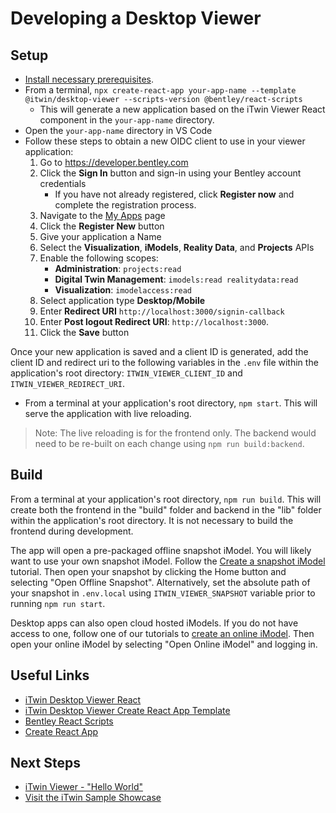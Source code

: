 # Developing a Desktop Viewer

## Setup

- [Install necessary prerequisites](./development-prerequisites.md).
- From a terminal, `npx create-react-app your-app-name --template @itwin/desktop-viewer --scripts-version @bentley/react-scripts`
  - This will generate a new application based on the iTwin Viewer React component in the `your-app-name` directory.
- Open the `your-app-name` directory in VS Code
- Follow these steps to obtain a new OIDC client to use in your viewer application:
  1. Go to <https://developer.bentley.com>
  2. Click the **Sign In** button and sign-in using your Bentley account credentials
      - If you have not already registered, click **Register now** and complete the registration process.
  3. Navigate to the [My Apps](https://developer.bentley.com/my-apps/) page
  4. Click the **Register New** button
  5. Give your application a Name
  6. Select the **Visualization**, **iModels**, **Reality Data**, and **Projects** APIs
  7. Enable the following scopes:
      - **Administration**: `projects:read`
      - **Digital Twin Management**: `imodels:read realitydata:read`
      - **Visualization**: `imodelaccess:read`
  8. Select application type **Desktop/Mobile**
  9. Enter **Redirect URI** `http://localhost:3000/signin-callback`
  10. Enter **Post logout Redirect URI**: `http://localhost:3000`.
  11. Click the **Save** button

Once your new application is saved and a client ID is generated, add the client ID and redirect uri to the following variables in the `.env` file within the application's root directory: `ITWIN_VIEWER_CLIENT_ID` and `ITWIN_VIEWER_REDIRECT_URI`.

- From a terminal at your application's root directory, `npm start`. This will serve the application with live reloading.

> Note: The live reloading is for the frontend only. The backend would need to be re-built on each change using `npm run build:backend`.

## Build

From a terminal at your application's root directory, `npm run build`. This will create both the frontend in the "build" folder and backend in the "lib" folder within the application's root directory. It is not necessary to build the frontend during development.

The app will open a pre-packaged offline snapshot iModel. You will likely want to use your own snapshot iModel. Follow the [Create a snapshot iModel](./create-test-imodel-offline) tutorial. Then open your snapshot by clicking the Home button and selecting "Open Offline Snapshot". Alternatively, set the absolute path of your snapshot in `.env.local` using `ITWIN_VIEWER_SNAPSHOT` variable prior to running `npm run start`.

Desktop apps can also open cloud hosted iModels. If you do not have access to one, follow one of our tutorials to [create an online iModel](./index.md). Then open your online iModel by selecting "Open Online iModel" and logging in.

## Useful Links

- [iTwin Desktop Viewer React](https://www.npmjs.com/package/@itwin/desktop-viewer-react)
- [iTwin Desktop Viewer Create React App Template](https://www.npmjs.com/package/@itwin/cra-template-desktop-viewer)
- [Bentley React Scripts](https://www.npmjs.com/package/@bentley/react-scripts)
- [Create React App](https://create-react-app.dev/)

## Next Steps

- [iTwin Viewer - "Hello World"](./hello-world-viewer)
- [Visit the iTwin Sample Showcase](https://www.itwinjs.org/sample-showcase/)
